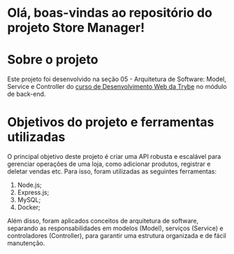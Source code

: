 # Olá, boas-vindas ao repositório do projeto Store Manager!

# Sobre o projeto

Este projeto foi desenvolvido na seção 05 - Arquitetura de Software: Model, Service e Controller do [curso de Desenvolvimento Web da Trybe](https://www.betrybe.com/formacao-desenvolvimento-web) no módulo de back-end. <br>

# Objetivos do projeto e ferramentas utilizadas

O principal objetivo deste projeto é criar uma API robusta e escalável para gerenciar operações de uma loja, como adicionar produtos, registrar e deletar vendas etc. Para isso, foram utilizadas as seguintes ferramentas:

1. Node.js;
2. Express.js;
3. MySQL;
4. Docker;

Além disso, foram aplicados conceitos de arquitetura de software, separando as responsabilidades em modelos (Model), serviços (Service) e controladores (Controller), para garantir uma estrutura organizada e de fácil manutenção. <br>
